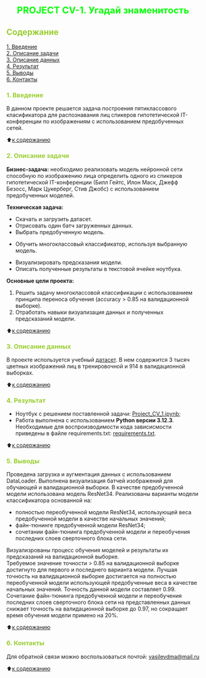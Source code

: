 # <font size = 5 color = #00FF00> <center>PROJECT CV-1. Угадай знаменитость</center></font> 



##  <font color = #9ACD32> Содержание </font>

[1. Введение](https://github.com/DmitVasilev/Project_CV-1/blob/master/README.md#-1-%D0%B2%D0%B2%D0%B5%D0%B4%D0%B5%D0%BD%D0%B8%D0%B5-)   
[2. Описание задачи](https://github.com/DmitVasilev/Project_CV-1/blob/master/README.md#2-%D0%BE%D0%BF%D0%B8%D1%81%D0%B0%D0%BD%D0%B8%D0%B5-%D0%B7%D0%B0%D0%B4%D0%B0%D1%87%D0%B8)   
[3. Описание данных](https://github.com/DmitVasilev/Project_CV-1/blob/master/README.md#3-%D0%BE%D0%BF%D0%B8%D1%81%D0%B0%D0%BD%D0%B8%D0%B5-%D0%B4%D0%B0%D0%BD%D0%BD%D1%8B%D1%85)   
[4. Результат](https://github.com/DmitVasilev/Project_CV-1/blob/master/README.md#4-%D1%80%D0%B5%D0%B7%D1%83%D0%BB%D1%8C%D1%82%D0%B0%D1%82)                  
[5. Выводы](https://github.com/DmitVasilev/Project_CV-1/blob/master/README.md#5-%D0%B2%D1%8B%D0%B2%D0%BE%D0%B4%D1%8B)                                        
[6. Контакты](https://github.com/DmitVasilev/Project_CV-1/blob/master/README.md#6-%D0%BA%D0%BE%D0%BD%D1%82%D0%B0%D0%BA%D1%82%D1%8B)

### <font color = #9ACD32> 1. Введение </font>

В данном проекте решается задача построения пятиклассового класификатора для распознавания лиц спикеров гипотетической IT-конференции по изображениям с использованием предобученных сетей.

:arrow_up:[к содержанию](https://github.com/DmitVasilev/Project_CV-1/blob/master/README.md#-%D1%81%D0%BE%D0%B4%D0%B5%D1%80%D0%B6%D0%B0%D0%BD%D0%B8%D0%B5-) 


###  <font color = #9ACD32>2. Описание задачи</font>

**Бизнес-задача:** необходимо реализовать модель нейронной сети способную по изображению лица определить одного из спикеров гипотетической IT-конференции (Билл Гейтс, Илон Маск, Джефф Безосс, Марк Цукерберг, Стив Джобс) с использованием предобученных моделей.

**Техническая задача:**  
   + Скачать и загрузить датасет.
   + Отрисовать один батч загруженных данных.
   + Выбрать предобученную модель.
   * Обучить многоклассовый классификатор, используя выбранную модель.
   + Визуализировать предсказания модели.
   + Описать полученные результаты в текстовой ячейке ноутбука.

**Основные цели проекта:**
1. Решить задачу многоклассовой классификации с использованием принципа переноса обучения (accuracy > 0.85 на валидационной выборке).
2. Отработать навыки визуализация данных и полученных предсказаний модели.

:arrow_up:[к содержанию](https://github.com/DmitVasilev/Project_CV-1/blob/master/README.md#-%D1%81%D0%BE%D0%B4%D0%B5%D1%80%D0%B6%D0%B0%D0%BD%D0%B8%D0%B5-)  

###  <font color = #9ACD32>3. Описание данных</font>

В проекте используется учебный [датасет](https://drive.google.com/file/d/120xqh0mYtYZ1Qh7vr-XFzjPbSKivLJjA/view?usp=sharing). В нем содержится 3 тысяч цветных изображений лиц в тренировочной и 914 в валидационной выборках.
              
:arrow_up:[к содержанию](https://github.com/DmitVasilev/Project_CV-1/blob/master/README.md#-%D1%81%D0%BE%D0%B4%D0%B5%D1%80%D0%B6%D0%B0%D0%BD%D0%B8%D0%B5-)                 

###  <font color = #9ACD32>4. Результат</font>

 + Ноутбук с решением поставленной задачи: [Project_CV_1.ipynb](https://github.com/DmitVasilev/Project_CV-1/blob/ae4d4977bce1230dd311be1857cf9b7452b63fb7/Project_CV_1_f.ipynb);            
 + Работа выполнена с использованием **Python версии 3.12.3**. Необходимые для воспроизводимости кода зависисмости приведены в файле requirements.txt: [requirements.txt](https://github.com/DmitVasilev/Project_CV-1/blob/025fcb783096e221d796b537bc8f08d99920fb71/requirements.txt). 
                        
:arrow_up:[к содержанию](https://github.com/DmitVasilev/Project_CV-1/blob/master/README.md#-%D1%81%D0%BE%D0%B4%D0%B5%D1%80%D0%B6%D0%B0%D0%BD%D0%B8%D0%B5-)             


###  <font color = #9ACD32>5. Выводы</font>

Проведена загрузка и аугментация данных с использованием DataLoader. Выполнена визуализация батчей изображений для обучающей и валидационной выборки. В качестве предобученной модели использована модель ResNet34. Реализованы варианты модели классификатора основанной на:
   + полностью переобученной модели ResNet34, использующей веса предобученной модели в качестве начальных значений;
   + файн-тюнинге предобученной модели ResNet34;
   + сочетании файн-тюнинга предобученной модели и переобучения последних слоев сверточного блока сети.             

Визуализрованы процесс обучения моделей и результаты их предсказаний на валидационной выборке.            
Требуемое значение точности > 0.85 на валидационной выборке достигнуто для первого и последнего варианта модели. Лучшая точность на валидационной выборке достигается на полностью переобученной модели использующей предобученные веса в качестве начальных значений. Точность данной модели составляет 0.99. Сочетание файн-тюнинга предобученной модели и переобучения последних слоев сверточного блока сети на представленных данных снижает точность на валидационной выборке до 0.97, но сокращает время обучения модели примено на 20%.

:arrow_up:[к содержанию](https://github.com/DmitVasilev/Project_CV-1/blob/master/README.md#-%D1%81%D0%BE%D0%B4%D0%B5%D1%80%D0%B6%D0%B0%D0%BD%D0%B8%D0%B5-) 


###  <font color = #9ACD32>6. Контакты</font>
Для обратной связи можно воспользоваться почтой: vasilevdma@mail.ru

:arrow_up:[к содержанию](https://github.com/DmitVasilev/Project_CV-1/blob/master/README.md#-%D1%81%D0%BE%D0%B4%D0%B5%D1%80%D0%B6%D0%B0%D0%BD%D0%B8%D0%B5-) 